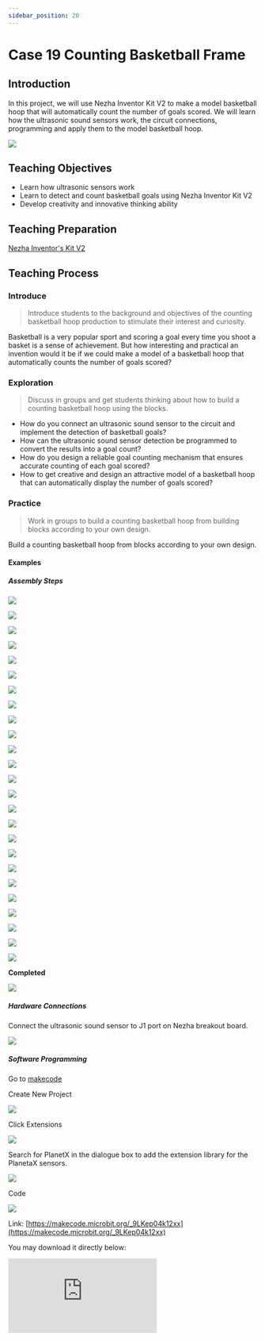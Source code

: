 ```yaml
---
sidebar_position: 20
---
```


# Case 19 Counting Basketball Frame

## Introduction

In this project, we will use Nezha Inventor Kit V2 to make a model basketball hoop that will automatically count the number of goals scored. We will learn how the ultrasonic sound sensors work, the circuit connections, programming and apply them to the model basketball hoop.

![](./images/nezha-inventors-kit-v2-case-19-01.png)


## Teaching Objectives

- Learn how ultrasonic sensors work
- Learn to detect and count basketball goals using Nezha Inventor Kit V2
- Develop creativity and innovative thinking ability

## Teaching Preparation

[Nezha Inventor's Kit V2](https://www.elecfreaks.com/nezha-inventor-s-kit-v2-for-micro-bit.html)


## Teaching Process

### Introduce

>Introduce students to the background and objectives of the counting basketball hoop production to stimulate their interest and curiosity.

Basketball is a very popular sport and scoring a goal every time you shoot a basket is a sense of achievement. But how interesting and practical an invention would it be if we could make a model of a basketball hoop that automatically counts the number of goals scored?

### Exploration

>Discuss in groups and get students thinking about how to build a counting basketball hoop using the blocks.

- How do you connect an ultrasonic sound sensor to the circuit and implement the detection of basketball goals?
- How can the ultrasonic sound sensor detection be programmed to convert the results into a goal count?
- How do you design a reliable goal counting mechanism that ensures accurate counting of each goal scored?
- How to get creative and design an attractive model of a basketball hoop that can automatically display the number of goals scored?

### Practice

>Work in groups to build a counting basketball hoop from building blocks according to your own design.

Build a counting basketball hoop from blocks according to your own design.

#### Examples

##### Assembly Steps


![](./images/nezha-inventors-kit-v2-step-19-01.png)

![](./images/nezha-inventors-kit-v2-step-19-02.png)

![](./images/nezha-inventors-kit-v2-step-19-03.png)

![](./images/nezha-inventors-kit-v2-step-19-04.png)

![](./images/nezha-inventors-kit-v2-step-19-05.png)

![](./images/nezha-inventors-kit-v2-step-19-06.png)

![](./images/nezha-inventors-kit-v2-step-19-07.png)

![](./images/nezha-inventors-kit-v2-step-19-08.png)

![](./images/nezha-inventors-kit-v2-step-19-09.png)

![](./images/nezha-inventors-kit-v2-step-19-10.png)

![](./images/nezha-inventors-kit-v2-step-19-11.png)

![](./images/nezha-inventors-kit-v2-step-19-12.png)

![](./images/nezha-inventors-kit-v2-step-19-13.png)

![](./images/nezha-inventors-kit-v2-step-19-14.png)

![](./images/nezha-inventors-kit-v2-step-19-15.png)

![](./images/nezha-inventors-kit-v2-step-19-16.png)

![](./images/nezha-inventors-kit-v2-step-19-17.png)

![](./images/nezha-inventors-kit-v2-step-19-18.png)

![](./images/nezha-inventors-kit-v2-step-19-19.png)

![](./images/nezha-inventors-kit-v2-step-19-20.png)

![](./images/nezha-inventors-kit-v2-step-19-21.png)

![](./images/nezha-inventors-kit-v2-step-19-22.png)

![](./images/nezha-inventors-kit-v2-step-19-23.png)

![](./images/nezha-inventors-kit-v2-step-19-24.png)

![](./images/nezha-inventors-kit-v2-step-19-25.png)

**Completed**

![](./images/nezha-inventors-kit-v2-case-19-01.png)


##### Hardware Connections

Connect the ultrasonic sound sensor to J1 port on Nezha breakout board. 

![](./images/nezha-inventors-kit-v2-case-19-02.png)

##### Software Programming

Go to [makecode](https://makecode.microbit.org/#)

Create New Project

![](./images/nezha-inventors-kit-v2-case-19-03.png)

Click Extensions

![](./images/nezha-inventors-kit-v2-case-19-04.png)

Search for PlanetX in the dialogue box to add the extension library for the PlanetaX sensors.

![](./images/nezha-inventors-kit-v2-case-19-05.png)

Code

![](./images/nezha-inventors-kit-v2-case-19-07.png)

Link: [https://makecode.microbit.org/_9LKep04k12xx](https://makecode.microbit.org/_9LKep04k12xx)

You may download it directly below:

<div
    style={{
        position: 'relative',
        paddingBottom: '60%',
        overflow: 'hidden',
    }}
>
    <iframe
        src="https://makecode.microbit.org/_JvyADy1vH4y5"
        frameborder="0"
        sandbox="allow-popups allow-forms allow-scripts allow-same-origin"
        style={{
            position: 'absolute',
            width: '100%',
            height: '100%',
        }}
    />
</div>



### Demonstration

>Present in groups and compare the results and effectiveness of each group.

#### Results of the Examples

The ball is put into the basket frame and the unit automatically counts and displays it on the LED matrix.

![](./images/nezha-inventors-kit-v2-case-19.gif)

### Reflection

>Share in groups so that students in each group can share their production process and insights, summarise the problems and solutions they encountered, and evaluate their strengths and weaknesses.
